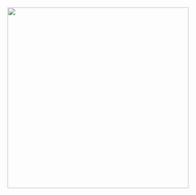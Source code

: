 <h1 align="center"> <img src="https://www.docker.com/wp-content/uploads/2022/03/horizontal-logo-monochromatic-white.png" width="420px"></h1>
